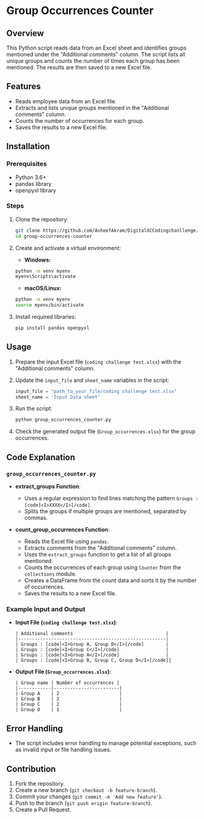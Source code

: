 # Group Occurrences Counter

## Overview
This Python script reads data from an Excel sheet and identifies groups mentioned under the "Additional comments" column. The script lists all unique groups and counts the number of times each group has been mentioned. The results are then saved to a new Excel file.

## Features
- Reads employee data from an Excel file.
- Extracts and lists unique groups mentioned in the "Additional comments" column.
- Counts the number of occurrences for each group.
- Saves the results to a new Excel file.

## Installation

### Prerequisites
- Python 3.6+
- pandas library
- openpyxl library

### Steps

1. Clone the repository:

    ```sh
    git clone https://github.com/AsheefAkram/DigitalXCCodingchanllenge.git
    cd group-occurrences-counter
    ```

2. Create and activate a virtual environment:

    - **Windows:**

    ```sh
    python -m venv myenv
    myenv\Scripts\activate
    ```

    - **macOS/Linux:**

    ```sh
    python -m venv myenv
    source myenv/bin/activate
    ```

3. Install required libraries:

    ```sh
    pip install pandas openpyxl
    ```

## Usage

1. Prepare the input Excel file (`coding challenge test.xlsx`) with the "Additional comments" column.

2. Update the `input_file` and `sheet_name` variables in the script:

    ```python
    input_file = "path_to_your_file/coding challenge test.xlsx"
    sheet_name = 'Input Data sheet'
    ```

3. Run the script:

    ```sh
    python group_occurrences_counter.py
    ```

4. Check the generated output file (`Group_occurrences.xlsx`) for the group occurrences.

## Code Explanation

### `group_occurrences_counter.py`

- **extract_groups Function**:
    - Uses a regular expression to find lines matching the pattern `Groups : [code]<I>XXXX</I>[/code]`.
    - Splits the groups if multiple groups are mentioned, separated by commas.

- **count_group_occurrences Function**:
    - Reads the Excel file using `pandas`.
    - Extracts comments from the "Additional comments" column.
    - Uses the `extract_groups` function to get a list of all groups mentioned.
    - Counts the occurrences of each group using `Counter` from the `collections` module.
    - Creates a DataFrame from the count data and sorts it by the number of occurrences.
    - Saves the results to a new Excel file.

### Example Input and Output

- **Input File (`coding challenge test.xlsx`)**:
    ```excel
    | Additional comments                                  |
    |------------------------------------------------------|
    | Groups : [code]<I>Group A, Group B</I>[/code]        |
    | Groups : [code]<I>Group C</I>[/code]                 |
    | Groups : [code]<I>Group A</I>[/code]                 |
    | Groups : [code]<I>Group B, Group C, Group D</I>[/code]|
    ```

- **Output File (`Group_occurrences.xlsx`)**:
    ```excel
    | Group name | Number of occurrences |
    |------------|------------------------|
    | Group A    | 2                      |
    | Group B    | 2                      |
    | Group C    | 2                      |
    | Group D    | 1                      |
    ```

## Error Handling

- The script includes error handling to manage potential exceptions, such as invalid input or file handling issues.

## Contribution

1. Fork the repository.
2. Create a new branch (`git checkout -b feature-branch`).
3. Commit your changes (`git commit -m 'Add new feature'`).
4. Push to the branch (`git push origin feature-branch`).
5. Create a Pull Request.

